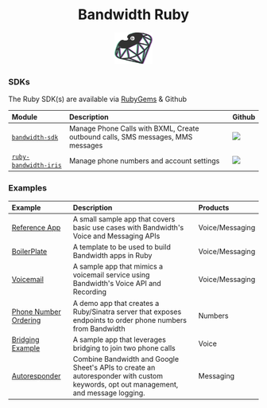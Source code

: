 <div align="center">

# Bandwidth Ruby

<img src="https://github.com/Bandwidth/examples/raw/master/.readme_images/ruby.png" width="15%">

</div>

### SDKs

The Ruby SDK(s) are available via [RubyGems](https://rubygems.org/) & Github

| Module                                                                 | Description                                                                     | Github                                                     |
|:-----------------------------------------------------------------------|:--------------------------------------------------------------------------------|:-----------------------------------------------------------|
| [`bandwidth-sdk`](https://rubygems.org/gems/bandwidth-sdk)             | Manage Phone Calls with BXML, Create outbound calls, SMS messages, MMS messages | [<img src="https://github.com/favicon.ico">](https://github.com/Bandwidth/ruby-sdk)            |
| [`ruby-bandwidth-iris`](https://rubygems.org/gems/ruby-bandwidth-iris) | Manage phone numbers and account settings                                       | [<img src="https://github.com/favicon.ico">](https://github.com/Bandwidth/ruby-bandwidth-iris) |

### Examples

| Example                                           | Description                                                                                                | Products        |
|:--------------------------------------------------|:-----------------------------------------------------------------------------------------------------------|:----------------|
| [Reference App](BandwidthReferenceApp)       | A small sample app that covers basic use cases with Bandwidth's Voice and Messaging APIs                        | Voice/Messaging |
| [BoilerPlate](BoilerPlate)                   | A template to be used to build Bandwidth apps in Ruby                                                           | Voice/Messaging |
| [Voicemail](RecordingApp)                    | A sample app that mimics a voicemail service using Bandwidth's Voice API and Recording                          | Voice/Messaging |
| [Phone Number Ordering](PhoneNumberOrdering) | A demo app that creates a Ruby/Sinatra server that exposes endpoints to order phone numbers from Bandwidth      | Numbers         |
| [Bridging Example](BridgingExample)          | A sample app that leverages bridging to join two phone calls  | Voice |
| [Autoresponder](Autoresponder)               | Combine Bandwidth and Google Sheet's APIs to create an autoresponder with custom keywords, opt out management, and message logging. | Messaging |
